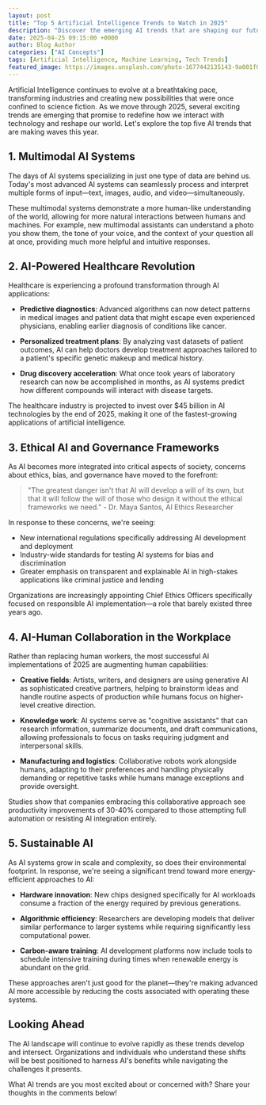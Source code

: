 ```yaml
---
layout: post
title: "Top 5 Artificial Intelligence Trends to Watch in 2025"
description: "Discover the emerging AI trends that are shaping our future and transforming industries around the world."
date: 2025-04-25 09:15:00 +0000
author: Blog Author
categories: ["AI Concepts"]
tags: [Artificial Intelligence, Machine Learning, Tech Trends]
featured_image: https://images.unsplash.com/photo-1677442135143-9a001f06a4c4?ixlib=rb-4.0.3&auto=format&fit=crop&w=1200&q=80
---
```


Artificial Intelligence continues to evolve at a breathtaking pace, transforming industries and creating new possibilities that were once confined to science fiction. As we move through 2025, several exciting trends are emerging that promise to redefine how we interact with technology and reshape our world. Let's explore the top five AI trends that are making waves this year.

## 1. Multimodal AI Systems

The days of AI systems specializing in just one type of data are behind us. Today's most advanced AI systems can seamlessly process and interpret multiple forms of input—text, images, audio, and video—simultaneously.

These multimodal systems demonstrate a more human-like understanding of the world, allowing for more natural interactions between humans and machines. For example, new multimodal assistants can understand a photo you show them, the tone of your voice, and the context of your question all at once, providing much more helpful and intuitive responses.

## 2. AI-Powered Healthcare Revolution

Healthcare is experiencing a profound transformation through AI applications:

- **Predictive diagnostics**: Advanced algorithms can now detect patterns in medical images and patient data that might escape even experienced physicians, enabling earlier diagnosis of conditions like cancer.

- **Personalized treatment plans**: By analyzing vast datasets of patient outcomes, AI can help doctors develop treatment approaches tailored to a patient's specific genetic makeup and medical history.

- **Drug discovery acceleration**: What once took years of laboratory research can now be accomplished in months, as AI systems predict how different compounds will interact with disease targets.

The healthcare industry is projected to invest over $45 billion in AI technologies by the end of 2025, making it one of the fastest-growing applications of artificial intelligence.

## 3. Ethical AI and Governance Frameworks

As AI becomes more integrated into critical aspects of society, concerns about ethics, bias, and governance have moved to the forefront:

> "The greatest danger isn't that AI will develop a will of its own, but that it will follow the will of those who design it without the ethical frameworks we need." - Dr. Maya Santos, AI Ethics Researcher

In response to these concerns, we're seeing:

- New international regulations specifically addressing AI development and deployment
- Industry-wide standards for testing AI systems for bias and discrimination
- Greater emphasis on transparent and explainable AI in high-stakes applications like criminal justice and lending

Organizations are increasingly appointing Chief Ethics Officers specifically focused on responsible AI implementation—a role that barely existed three years ago.

## 4. AI-Human Collaboration in the Workplace

Rather than replacing human workers, the most successful AI implementations of 2025 are augmenting human capabilities:

- **Creative fields**: Artists, writers, and designers are using generative AI as sophisticated creative partners, helping to brainstorm ideas and handle routine aspects of production while humans focus on higher-level creative direction.

- **Knowledge work**: AI systems serve as "cognitive assistants" that can research information, summarize documents, and draft communications, allowing professionals to focus on tasks requiring judgment and interpersonal skills.

- **Manufacturing and logistics**: Collaborative robots work alongside humans, adapting to their preferences and handling physically demanding or repetitive tasks while humans manage exceptions and provide oversight.

Studies show that companies embracing this collaborative approach see productivity improvements of 30-40% compared to those attempting full automation or resisting AI integration entirely.

## 5. Sustainable AI

As AI systems grow in scale and complexity, so does their environmental footprint. In response, we're seeing a significant trend toward more energy-efficient approaches to AI:

- **Hardware innovation**: New chips designed specifically for AI workloads consume a fraction of the energy required by previous generations.

- **Algorithmic efficiency**: Researchers are developing models that deliver similar performance to larger systems while requiring significantly less computational power.

- **Carbon-aware training**: AI development platforms now include tools to schedule intensive training during times when renewable energy is abundant on the grid.

These approaches aren't just good for the planet—they're making advanced AI more accessible by reducing the costs associated with operating these systems.

## Looking Ahead

The AI landscape will continue to evolve rapidly as these trends develop and intersect. Organizations and individuals who understand these shifts will be best positioned to harness AI's benefits while navigating the challenges it presents.

What AI trends are you most excited about or concerned with? Share your thoughts in the comments below!